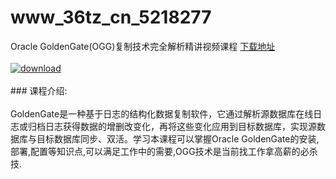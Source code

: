 # www_36tz_cn_5218277
Oracle GoldenGate(OGG)复制技术完全解析精讲视频课程
[下载地址](http://www.36tz.cn/article/5218277 "下载地址")
<br/></br>[![download](http://36tz.cn/muke_img/2021_02_1-17-300x225.png "下载地址")](http://www.36tz.cn/article/5218277 "下载地址")
<br/></br>### 课程介绍:<br/></br>GoldenGate是一种基于日志的结构化数据复制软件，它通过解析源数据库在线日志或归档日志获得数据的增删改变化，再将这些变化应用到目标数据库，实现源数据库与目标数据库同步、双活。学习本课程可以掌握Oracle GoldenGate的安装,部署,配置等知识点,可以满足工作中的需要,OGG技术是当前找工作拿高薪的必杀技.

